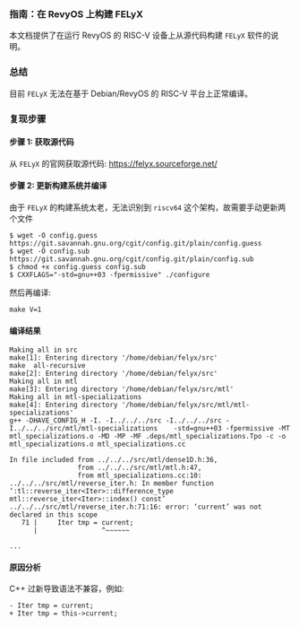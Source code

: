 ### **指南：在 RevyOS 上构建 FELyX**

本文档提供了在运行 RevyOS 的 RISC-V 设备上从源代码构建 `FELyX` 软件的说明。

### 总结

目前 `FELyX` 无法在基于 Debian/RevyOS 的 RISC-V 平台上正常编译。

### 复现步骤

#### 步骤 1: 获取源代码

从 `FELyX` 的官网获取源代码: https://felyx.sourceforge.net/

#### 步骤 2: 更新构建系统并编译

由于 `FELyX` 的构建系统太老，无法识别到 `riscv64` 这个架构，故需要手动更新两个文件
```
$ wget -O config.guess https://git.savannah.gnu.org/cgit/config.git/plain/config.guess
$ wget -O config.sub   https://git.savannah.gnu.org/cgit/config.git/plain/config.sub
$ chmod +x config.guess config.sub
$ CXXFLAGS="-std=gnu++03 -fpermissive" ./configure
```

然后再编译:

```
make V=1
```

#### 编译结果

```
Making all in src
make[1]: Entering directory '/home/debian/felyx/src'
make  all-recursive
make[2]: Entering directory '/home/debian/felyx/src'
Making all in mtl
make[3]: Entering directory '/home/debian/felyx/src/mtl'
Making all in mtl-specializations
make[4]: Entering directory '/home/debian/felyx/src/mtl/mtl-specializations'
g++ -DHAVE_CONFIG_H -I. -I../../../src -I../../../src -I../../../src/mtl/mtl-specializations    -std=gnu++03 -fpermissive -MT mtl_specializations.o -MD -MP -MF .deps/mtl_specializations.Tpo -c -o mtl_specializations.o mtl_specializations.cc

In file included from ../../../src/mtl/dense1D.h:36,
                 from ../../../src/mtl/mtl.h:47,
                 from mtl_specializations.cc:10:
../../../src/mtl/reverse_iter.h: In member function ‘:tl::reverse_iter<Iter>::difference_type mtl::reverse_iter<Iter>::index() const’
../../../src/mtl/reverse_iter.h:71:16: error: ‘current’ was not declared in this scope
   71 |     Iter tmp = current;
      |                ^~~~~~~

...
```

#### 原因分析

C++ 过新导致语法不兼容，例如:

```
- Iter tmp = current;
+ Iter tmp = this->current;
```
